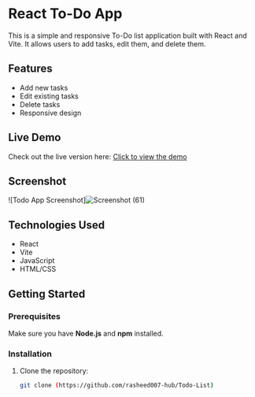 # React To-Do App

This is a simple and responsive To-Do list application built with React and Vite. It allows users to add tasks, edit them, and delete them.

## Features

- Add new tasks
- Edit existing tasks
- Delete tasks
- Responsive design

## Live Demo

Check out the live version here: [Click to view the demo](https://reactjs-todo-appss.netlify.app/)

## Screenshot

![Todo App Screenshot]![Screenshot (61)](https://github.com/user-attachments/assets/8de106c0-c442-4197-a5c8-43bde16e26d0)


## Technologies Used

- React
- Vite
- JavaScript
- HTML/CSS

## Getting Started

### Prerequisites

Make sure you have **Node.js** and **npm** installed.

### Installation

1. Clone the repository:
   ```bash
   git clone (https://github.com/rasheed007-hub/Todo-List)
